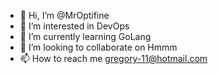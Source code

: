 - 👋 Hi, I’m @MrOptifine
- 👀 I’m interested in DevOps
- 🌱 I’m currently learning GoLang
- 💞️ I’m looking to collaborate on Hmmm
- 📫 How to reach me gregory-11@hotmail.com

<!---
MrOptifine/MrOptifine is a ✨ special ✨ repository because its `README.md` (this file) appears on your GitHub profile.
You can click the Preview link to take a look at your changes.
--->
